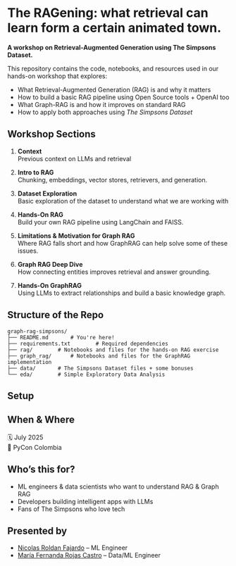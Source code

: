 # The RAGening: what retrieval can learn form a certain animated town.
**A workshop on Retrieval-Augmented Generation using The Simpsons Dataset.**

This repository contains the code, notebooks, and resources used in our hands-on workshop that explores:

- What Retrieval-Augmented Generation (RAG) is and why it matters  
- How to build a basic RAG pipeline using Open Source tools + OpenAI too
- What Graph-RAG is and how it improves on standard RAG  
- How to apply both approaches using *The Simpsons Dataset*

##  Workshop Sections

1. **Context**  
   Previous context on LLMs and retrieval

2. **Intro to RAG**  
   Chunking, embeddings, vector stores, retrievers, and generation.

3. **Dataset Exploration**  
   Basic exploration of the dataset to understand what we are working with

4. **Hands-On RAG**  
   Build your own RAG pipeline using LangChain and FAISS.

5. **Limitations & Motivation for Graph RAG**  
   Where RAG falls short and how GraphRAG can help solve some of these issues.

6. **Graph RAG Deep Dive**  
   How connecting entities improves retrieval and answer grounding.

7. **Hands-On GraphRAG**  
   Using LLMs to extract relationships and build a basic knowledge graph.

## Structure of the Repo

```
graph-rag-simpsons/
├── README.md       # You're here!
├── requirements.txt        # Required dependencies
├── rag/        # Notebooks and files for the hands-on RAG exercise 
├── graph_rag/      # Notebooks and files for the GraphRAG implementation
├── data/       # The Simpsons Dataset files + some bonuses
└── eda/        # Simple Exploratory Data Analysis
```

## Setup


## When & Where

🗓️ July 2025  
📍 PyCon Colombia

## Who’s this for?

- ML engineers & data scientists who want to understand RAG & Graph RAG  
- Developers building intelligent apps with LLMs  
- Fans of The Simpsons who love tech

## Presented by
- [Nicolas Roldan Fajardo](https://www.linkedin.com/in/tu-linkedin) – ML Engineer 
- [María Fernanda Rojas Castro](https://www.linkedin.com/in/tu-linkedin) – Data/ML Engineer  

